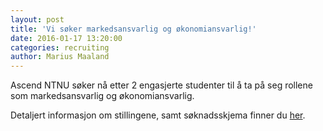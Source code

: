 ```yaml
---
layout: post
title: 'Vi søker markedsansvarlig og økonomiansvarlig!'
date: 2016-01-17 13:20:00
categories: recruiting
author: Marius Maaland
---
```



Ascend NTNU søker nå etter 2 engasjerte studenter til å ta på seg rollene som markedsansvarlig og økonomiansvarlig.

Detaljert informasjon om stillingene, samt søknadsskjema finner du [her](http://www.ascendntnu.no/join/).
